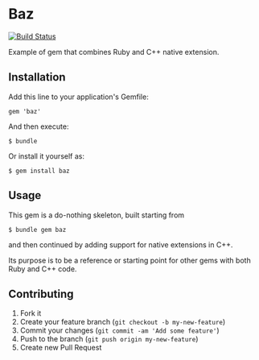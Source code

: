 # Baz

[![Build Status](https://travis-ci.org/neilslater/ruby_nex_cpp.png?branch=master)](http://travis-ci.org/neilslater/ruby_nex_cpp)

Example of gem that combines Ruby and C++ native extension.

## Installation

Add this line to your application's Gemfile:

    gem 'baz'

And then execute:

    $ bundle

Or install it yourself as:

    $ gem install baz

## Usage

This gem is a do-nothing skeleton, built starting from

    $ bundle gem baz

and then continued by adding support for native extensions in C++.

Its purpose is to be a reference or starting point for other gems with both Ruby and C++ code.

## Contributing

1. Fork it
2. Create your feature branch (`git checkout -b my-new-feature`)
3. Commit your changes (`git commit -am 'Add some feature'`)
4. Push to the branch (`git push origin my-new-feature`)
5. Create new Pull Request
